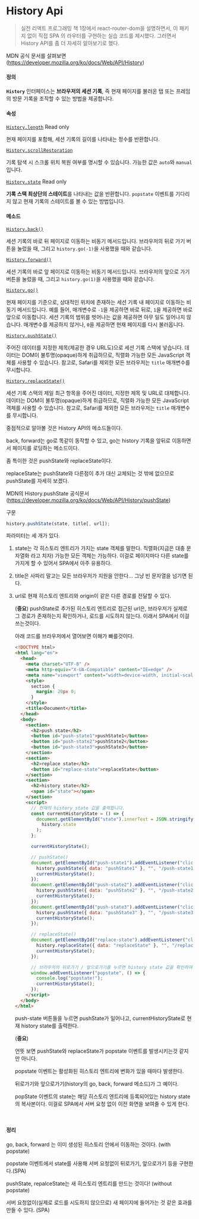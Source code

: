 # History Api

>실전 리액트 프로그래밍 책 1장에서 react-router-dom을 설명하면서, 이 패키지 없이 직접 SPA 의 라우터를 구현하는 실습 코드를 제시했다. 그러면서 History  API를 좀 더 자세히 알아보기로 했다.



MDN 공식 문서를 살펴보면 (https://developer.mozilla.org/ko/docs/Web/API/History)



#### 정의

**`History`** 인터페이스는 **브라우저의 세션 기록**, 즉 현재 페이지를 불러온 탭 또는 프레임의 방문 기록을 조작할 수 있는 방법을 제공합니다.



#### 속성

[`History.length`](https://developer.mozilla.org/ko/docs/Web/API/History/length) Read only

현재 페이지를 포함해, 세션 기록의 길이를 나타내는 정수를 반환합니다.

[`History.scrollRestoration`](https://developer.mozilla.org/ko/docs/Web/API/History/scrollRestoration)

기록 탐색 시 스크롤 위치 복원 여부를 명시할 수 있습니다. 가능한 값은 `auto`와 `manual`입니다.

[`History.state`](https://developer.mozilla.org/ko/docs/Web/API/History/state) Read only

**기록 스택 최상단의 스테이트**를 나타내는 값을 반환합니다. `popstate` 이벤트를 기다리지 않고 현재 기록의 스테이트를 볼 수 있는 방법입니다.



#### 메소드

[`History.back()`](https://developer.mozilla.org/ko/docs/Web/API/History/back)

세션 기록의 바로 뒤 페이지로 이동하는 비동기 메서드입니다. 브라우저의 뒤로 가기 버튼을 눌렀을 때, 그리고 `history.go(-1)`을 사용했을 때와 같습니다.



[`History.forward()`](https://developer.mozilla.org/ko/docs/Web/API/History/forward)

세션 기록의 바로 앞 페이지로 이동하는 비동기 메서드입니다. 브라우저의 앞으로 가기 버튼을 눌렀을 때, 그리고 `history.go(1)`을 사용했을 때와 같습니다.



[`History.go()`](https://developer.mozilla.org/ko/docs/Web/API/History/go)

현재 페이지를 기준으로, 상대적인 위치에 존재하는 세션 기록 내 페이지로 이동하는 비동기 메서드입니다. 예를 들어, 매개변수로 `-1`을 제공하면 바로 뒤로, `1`을 제공하면 바로 앞으로 이동합니다. 세션 기록의 범위를 벗어나는 값을 제공하면 아무 일도 일어나지 않습니다. 매개변수를 제공하지 않거나, `0`을 제공하면 현재 페이지를 다시 불러옵니다.



[`History.pushState()`](https://developer.mozilla.org/ko/docs/Web/API/History/pushState)

주어진 데이터를 지정한 제목(제공한 경우 URL도)으로 세션 기록 스택에 넣습니다. 데이터는 DOM이 불투명(opaque)하게 취급하므로, 직렬화 가능한 모든 JavaScript 객체를 사용할 수 있습니다. 참고로, Safari를 제외한 모든 브라우저는 `title` 매개변수를 무시합니다.



[`History.replaceState()`](https://developer.mozilla.org/ko/docs/Web/API/History/replaceState)

세션 기록 스택의 제일 최근 항목을 주어진 데이터, 지정한 제목 및 URL로 대체합니다. 데이터는 DOM이 불투명(opaque)하게 취급하므로, 직렬화 가능한 모든 JavaScript 객체를 사용할 수 있습니다. 참고로, Safari를 제외한 모든 브라우저는 `title` 매개변수를 무시합니다.



중점적으로 알아볼 것은 History API의 메소드들이다.

back, forward는 go로 똑같이 동작할 수 있고, go는 history 기록을 앞뒤로 이동하면서 페이지를 로딩하는 메소드이다.

좀 특이한 것은 pushState와 replaceState이다.

replaceState는 pushState와 다른점이 추가 대신 교체되는 것 밖에 없으므로 pushState를 자세히 보겠다.



MDN의 History.pushState  공식문서(https://developer.mozilla.org/ko/docs/Web/API/History/pushState)



구문

```javascript
history.pushState(state, title[, url]);
```

파라미터는 세 개가 있다.

1. state는 각 히스토리 엔트리가 가지는 state 객체를 말한다. 직렬화(지금은 대충 문자열화 라고 치자) 가능한 모든 객체는 가능하다. 이걸로 페이지마다 다른 state를 가지게 할 수 있어서 SPA에서 아주 유용하다.

2. title은 사파리 말고는 모든 브라우저가 지원을 안한다... 그냥 빈 문자열을 넘기면 된다. 

3. url로 현재 히스토리 엔트리와 origin이 같은 다른 경로를 전달할 수 있다.

   (**중요**) pushState로 추가된 히스토리 엔트리로 접근된 url은, 브라우저가 실제로 그 경로가 존재하는지 확인하거나, 로드를 시도하지 않는다. 이래서  SPA에서 이걸 쓰는것이다. 

   

   아래 코드를 브라우저에서 열어보면 이해가 빠를것이다.

   ```html
   <!DOCTYPE html>
   <html lang="en">
     <head>
       <meta charset="UTF-8" />
       <meta http-equiv="X-UA-Compatible" content="IE=edge" />
       <meta name="viewport" content="width=device-width, initial-scale=1.0" />
       <style>
         section {
           margin: 20px 0;
         }
       </style>
       <title>Document</title>
     </head>
     <body>
       <section>
         <h2>push state</h2>
         <button id="push-state1">pushState1</button>
         <button id="push-state2">pushState2</button>
         <button id="push-state3">pushState3</button>
       </section>
       <section>
         <h2>replace state</h2>
         <button id="replace-state">replaceState</button>
       </section>
       <section>
         <h2>history state</h2>
         <span id="state"></span>
       </section>
       <script>
         // 현재의 history state 값을 출력합니다.
         const currentHistoryState = () => {
           document.getElementById("state").innerText = JSON.stringify(
             history.state
           );
         };
   
         currentHistoryState();
   
         // pushState()
         document.getElementById("push-state1").addEventListener("click", () => {
           history.pushState({ data: "pushState1" }, "", "/push-state1");
           currentHistoryState();
         });
         document.getElementById("push-state2").addEventListener("click", () => {
           history.pushState({ data: "pushState2" }, "", "/push-state2");
           currentHistoryState();
         });
         document.getElementById("push-state3").addEventListener("click", () => {
           history.pushState({ data: "pushState3" }, "", "/push-state3");
           currentHistoryState();
         });
   
         // replaceState()
         document.getElementById("replace-state").addEventListener("click", () => {
           history.replaceState({ data: "replaceState" }, "", "/replace-state");
           currentHistoryState();
         });
   
         // 브라우저의 뒤로가기 / 앞으로가기를 누르면 history state 값을 확인하여 출력합니다.
         window.addEventListener("popstate", () => {
           console.log("popstate!");
           currentHistoryState();
         });
       </script>
     </body>
   </html>
   
   ```

   push-state 버튼들을 누르면 pushState가 일어나고, currentHistoryState로 현재 history state를 출력한다.

   

   (**중요**) 

   언뜻 보면 pushState와 replaceState가 popstate 이벤트를 발생시키는것 같지만 아니다.

   popstate 이벤트는 활성화된 히스토리 엔트리에 변화가 있을 때마다 발생한다. 

   뒤로가기와 앞으로가기(history의 go, back, forward 메소드)가 그 예이다.

   
   
   popState 이벤트의 state는 해당 히스토리 엔트리에 등록되어있는 history state의 복사본이다. 이걸로 SPA에서 서버 요청 없이 이전 화면을 보여줄 수 있게 한다.
   
   ​		



#### 정리



go, back, forward 는 이미 생성된 히스토리 안에서 이동하는 것이다. (with popstate)

popstate 이벤트에서 state를 사용해 서버 요청없이 뒤로가기, 앞으로가기 등을 구현한다.(SPA)



pushState, repalceState는 새 히스토리 엔트리를 만드는 것이다! (without popstate)

서버 요청없이(실제로 로드를 시도하지 않으므로) 새 페이지에 들어가는 것 같은 효과를 만들 수 있다. (SPA)





